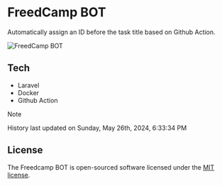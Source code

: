 # FreedCamp BOT

Automatically assign an ID before the task title based on Github Action.

![FreedCamp BOT](https://repository-images.githubusercontent.com/737932867/7d34798b-2680-471c-b089-a78a718d3d6a)

## Tech

- Laravel
- Docker
- Github Action

> [!NOTE]  
> History last updated on Sunday, May 26th, 2024, 6:33:34 PM

## License

The Freedcamp BOT is open-sourced software licensed under the [MIT license](https://opensource.org/licenses/MIT).
